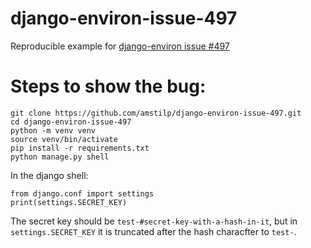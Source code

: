 # django-environ-issue-497

Reproducible example for [django-environ issue #497](https://github.com/joke2k/django-environ/issues/497)

# Steps to show the bug:

```
git clone https://github.com/amstilp/django-environ-issue-497.git
cd django-environ-issue-497
python -m venv venv
source venv/bin/activate
pip install -r requirements.txt
python manage.py shell
```

In the django shell:

```
from django.conf import settings
print(settings.SECRET_KEY)
```

The secret key should be `test-#secret-key-with-a-hash-in-it`, but in `settings.SECRET_KEY` it is truncated after the hash characfter to `test-`.
